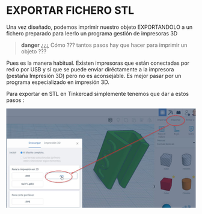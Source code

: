 # EXPORTAR FICHERO STL

Una vez diseñado, podemos imprimir nuestro objeto EXPORTANDOLO a un fichero preparado para leerlo un programa gestión de impresoras 3D

>**danger**
>¿¿¿ Cómo ??? tantos pasos hay que hacer para imprimir un objeto ???

Pues es la manera habitual. Existen impresoras que están conectadas por red o por USB y sí que se puede enviar diréctamente a la impresora (pestaña Impresión 3D) pero no es aconsejable. Es mejor pasar por un programa especializado en impresión 3D.


Para exportar en STL en Tinkercad simplemente tenemos que dar a estos pasos :

![](/assets/cura1.jpg)
